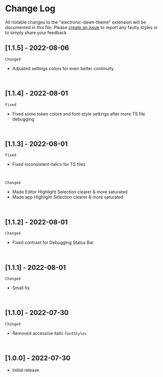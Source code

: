 # Change Log
All notable changes to the "electronic-dawn-theme" extension will be documented in this file. Please [create an issue](https://github.com/GraphicOwls/electronic-dawn-theme/issues) to report any faulty styles or to simply share your feedback.
<!-- ### [Unreleased] -->

## [1.1.5] - 2022-08-06
`Changed`
- Adjusted settings colors for even better continuity
<br>

## [1.1.4] - 2022-08-01
`Fixed`
- Fixed some token colors and font-style settings after more TS file debugging
<br>

## [1.1.3] - 2022-08-01
`Fixed`
- Fixed inconsistent italics for TS files
<br>

`Changed`
- Made Editor Highlight Selection clearer & more saturated
- Made app Highlight Selection clearer & more saturated
<br>

## [1.1.2] - 2022-08-01
`Changed`
- Fixed contrast for Debugging Status Bar
<br>

## [1.1.1] - 2022-08-01
`Changed`
- Small fix
<br>

## [1.1.0] - 2022-07-30
`Changed`
- Removed accessive italic `fontStyles`
<br>

## [1.0.0] - 2022-07-30
- Initial release
